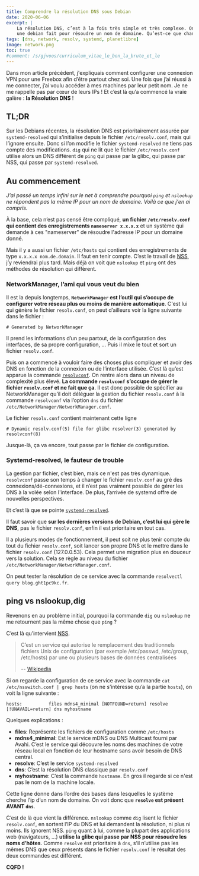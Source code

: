 ```yaml
---
title: Comprendre la résolution DNS sous Debian
date: 2020-06-06
excerpt: |
    La résolution DNS, c’est à la fois très simple et très complexe. On ne parlera pas d’installer un serveur mais de comprendre comment
    une debian fait pour résoudre un nom de domaine. Qu’est-ce que change systemd-resolve et resolvectl.
tags: [dns, network, resolv, systemd, planetlibre]
image: network.png
toc: true
#comment: /s/gjvoos/curriculum_vitae_le_bon_la_brute_et_le
---
```


Dans mon article précédent, j'expliquais comment configurer une connexion VPN pour une Freebox afin d’être partout chez soi. Une fois que j’ai réussi à me connecter, j’ai voulu accéder à mes machines par leur petit nom. Je ne me rappelle pas par cœur de leurs IPs ! Et c’est là qu’a commencé la vraie galère : **la Résolution DNS** !

<!--more-->

## TL;DR

Sur les Debians récentes, la résolution DNS est prioritairement assurée par `systemd-resolved` qui s’initialise depuis le fichier `/etc/resolv.conf`, mais qui l’ignore ensuite. Donc si l’on modifie le fichier `systemd-resolved` ne tiens pas compte des modifications. `dig` qui ne lit que le fichier `/etc/resolv.conf` utilise alors un DNS différent de `ping` qui passe par la glibc, qui passe par NSS, qui passe par `systemd-resolved`.


## Au commencement

*J’ai passé un temps infini sur le net à comprendre pourquoi `ping` et `nslookup` ne répondent pas la même IP pour un nom de domaine. Voilà ce que j'en ai compris.*

À la base, cela n’est pas censé être compliqué, **un fichier `/etc/resolv.conf` qui contient des enregistrements `nameserver x.x.x.x`** et un système qui demande à ces "nameserver" de résoudre l'adresse IP pour un domaine donné. 

Mais il y a aussi un fichier `/etc/hosts` qui contient des enregistrements de type `x.x.x.x nom.de.domain`. Il faut en tenir compte. C’est le travail de [NSS](https://fr.wikipedia.org/wiki/Name_Service_Switch), j’y reviendrai plus tard. Mais déjà on voit que `nslookup` et `ping` ont des méthodes de résolution qui diffèrent.

### NetworkManager, l’ami qui vous veut du bien

Il est la depuis longtemps, **`NetworkManager` est l’outil qui s’occupe de configurer votre réseau plus ou moins de manière automatique**. C'est lui qui génère le fichier `resolv.conf`, on peut d’ailleurs voir la ligne suivante dans le fichier :

```plain
# Generated by NetworkManager
```

Il prend les informations d’un peu partout, de la configuration des interfaces, de sa propre configuration, ... Puis il mixe le tout et sort un fichier `resolv.conf`. 

Puis on a commencé à vouloir faire des choses plus compliquer et avoir des DNS en fonction de la connexion ou de l’interface utilisée. C’est là qu’est apparue la commande [`resolvconf`](https://coagul.org/drupal/publication/r%C3%A9solution-noms-resolvconf-sous-linux-debian). On rentre alors dans un niveau de complexité plus élevé. **La commande `resolvconf` s’occupe de gérer le fichier `resolv.conf` et ne fait que ça**. Il est donc possible de spécifier au NetworkManager qu’il doit déléguer la gestion du fichier `resolv.conf` à la commande `resolvconf` via l’option `dns` du fichier `/etc/NetworkManager/NetworkManager.conf`.

Le fichier `resolv.conf` contient maintenant cette ligne

```plain
# Dynamic resolv.conf(5) file for glibc resolver(3) generated by resolvconf(8)
```

Jusque-là, ça va encore, tout passe par le fichier de configuration.

### Systemd-resolved, le fauteur de trouble

La gestion par fichier, c’est bien, mais ce n'est pas très dynamique. `resolvconf` passe son temps à changer le fichier `resolv.conf` au gré des connexions/dé-connexions, et il n’est pas vraiment possible de gérer les DNS à la volée selon l'interface. De plus, l’arrivée de systemd offre de nouvelles perspectives. 

Et c’est là que se pointe [`systemd-resolved`](https://wiki.archlinux.org/index.php/Systemd-resolved). 

Il faut savoir que **sur les dernières versions de Debian, c’est lui qui gère le DNS**, pas le fichier `resolv.conf`, enfin il est prioritaire en tout cas.

Il a plusieurs modes de fonctionnement, il peut soit ne plus tenir compte du tout du fichier `resolv.conf`, soit lancer son propre DNS et le mettre dans le fichier `resolv.conf` (127.0.0.53). Cela permet une migration plus en douceur vers la solution. Cela se règle au niveau du fichier `/etc/NetworkManager/NetworkManager.conf`.

On peut tester la résolution de ce service avec la commande `resolvectl query blog.ght1pc9kc.fr`.

## ping vs nslookup,dig

Revenons en au problème initial, pourquoi la commande `dig` ou `nslookup` ne me retournent pas la même chose que `ping` ?

C’est là qu’intervient [NSS](https://fr.wikipedia.org/wiki/Name_Service_Switch). 

> C’est un service qui autorise le remplacement des traditionnels fichiers Unix de configuration (par exemple /etc/passwd, /etc/group, /etc/hosts) par une ou plusieurs bases de données centralisées
>
> -- [Wikipedia](https://fr.wikipedia.org/wiki/Name_Service_Switch)

Si on regarde la configuration de ce service avec la commande `cat /etc/nsswitch.conf | grep hosts` (on ne s’intéresse qu’a la partie `hosts`), on voit la ligne suivante :

``` plain
hosts:          files mdns4_minimal [NOTFOUND=return] resolve [!UNAVAIL=return] dns myhostname
```

Quelques explications :

* **files**: Représente les fichiers de configuration comme `/etc/hosts`
* **mdns4_minimal**: Est le service mDNS ou DNS Multicast fourni par Avahi. C’est le service qui découvre les noms des machines de votre réseau local en fonction de leur hostname sans avoir besoin de DNS central.
* **resolve**: C’est le service `systemd-resolved`
* **dns**: C’est la résolution DNS classique par `resolv.conf`
* **myhostname**: C’est la commande `hostname`. En gros il regarde si ce n'est pas le nom de la machine locale.

Cette ligne donne dans l’ordre des bases dans lesquelles le système cherche l’ip d’un nom de domaine. On voit donc que **`resolve` est présent AVANT `dns`**. 

C’est de là que vient la différence. `nslookup` comme `dig` lisent le fichier `resolv.conf`, en sortent l’IP du DNS et lui demandent la résolution, ni plus ni moins. Ils ignorent NSS. `ping` quant à lui, comme la plupart des applications web (navigateurs, ...) **utilise la glibc qui passe par NSS pour résoudre les noms d’hôtes**. Comme `resolve` est prioritaire à `dns`, s’il n’utilise pas les mêmes DNS que ceux présents dans le fichier `resolv.conf` le résultat des deux commandes est différent.

**CQFD !**